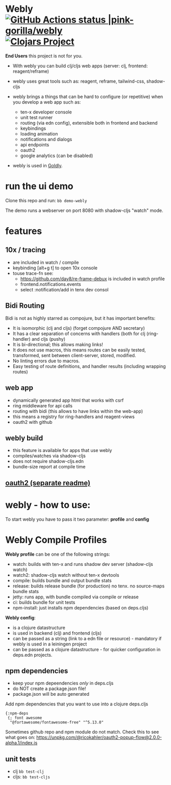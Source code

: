 # Webly [![GitHub Actions status |pink-gorilla/webly](https://github.com/pink-gorilla/webly/workflows/CI/badge.svg)](https://github.com/pink-gorilla/webly/actions?workflow=CI)[![Clojars Project](https://img.shields.io/clojars/v/org.pinkgorilla/webly.svg)](https://clojars.org/org.pinkgorilla/webly)

**End Users** this project is not for you.

- With webly you can build clj/cljs web apps (server: clj, frontend: reagent/reframe)
- webly uses great tools such as: reagent, reframe, tailwind-css, shadow-cljs
- webly brings a things that can be hard to configure (or repetitive) when you develop a web app such as:
  - ten-x developer console
  - unit test runner
  - routing (via edn config), extensible both in frontend  and backend
  - keybindings
  - loading animation
  - notifications and dialogs
  - api endpoints
  - oauth2
  - google analytics (can be disabled)

- webly is used in [Goldly](https://github.com/pink-gorilla/goldly).

# run the ui demo

Clone this repo and run: `bb demo-webly`

The demo runs a webserver on port 8080 with shadow-cljs "watch" mode.


# features

## 10x / tracing
- are included in watch / compile
- keybinding [alt+g t] to open 10x console
- touse trace-fn see:
  - https://github.com/day8/re-frame-debux is included in watch profile
  - frontend.notifications.events
  - select :notification/add in tenx dev consol

## Bidi Routing

Bidi is not as highly starred as compojure, but it has important benefits:
- It is isomorphic (clj and cljs) (forget compojure AND secretary) 
- It has a clear separation of concerns with handlers (both for 
  clj (ring-handler) and cljs (pushy)
- It is bi-directional; this allows making links! 
- It does not use macros, this means routes can be easily tested, transformed, sent between client-server, stored, modified. 
- No linting errors due to macros.
- Easy testing of route definitions, and handler results (including wrapping routes)

## web app
- dynamically generated app html that works with csrf
- ring middleware for api calls
- routing with bidi (this allows to have links within the web-app)
- this means a registry for ring-handlers and reagent-views
- oauth2 with github

## webly build 
  - this feature is available for apps that use webly
  - compiles/watches via shadow-cljs 
  - does not require shadow-cljs.edn
  - bundle-size report at compile time


## [oauth2 (separate readme)](/oauth2/README.md)

# webly - how to use:

To start webly you have to pass it two parameter: **profile** and **config**

# Webly Compile Profiles

**Webly profile** can be one of the following strings:
- watch: builds with ten-x and runs shadow dev server (shadow-cljs watch)
- watch2: shadow-cljs watch without ten-x devtools
- compile: builds bundle and output bundle stats
- release: builds release bundle (for production)  no tenx. no source-maps bundle stats
- jetty: runs app, with bundle compiled via compile or release 
- ci: builds bundle for unit tests
- npm-install: just installs npm dependencies (based on deps.cljs)

**Webly config**:
- is a clojure datastructure 
- is used in backend (clj) and frontend (cljs)
- can be passed as a string (link to a edn file or resource) - mandatory if webly is used in a leiningen project
- can be passed as a clojure datastructure - for quicker configuration in deps.edn projects.

## npm dependencies
- keep your npm depeendencies *only* in deps.cljs
- do NOT create a package.json file!
- package.json will be auto generated


Add npm dependencies that you want to use into a clojure deps.cljs

```
{:npm-deps
 {; font awesome
  "@fortawesome/fontawesome-free" "^5.13.0"
```

Sometimes github repo and npm module do not match. 
Check this to see what goes on:  https://unpkg.com/@ricokahler/oauth2-popup-flow@2.0.0-alpha.1/index.js

## unit tests
- clj `bb test-clj`
- cljs: `bb test-cljs`




